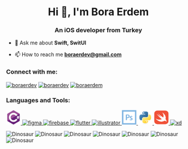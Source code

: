 <h1 align="center">Hi 👋, I'm Bora Erdem</h1>
<h3 align="center">An iOS developer from Turkey</h3>

- 💬 Ask me about **Swift, SwitUI**

- 📫 How to reach me **boraerdev@gmail.com**

<h3 align="left">Connect with me:</h3>
<p align="left">
<a href="https://twitter.com/boraerdev" target="blank"><img align="center" src="https://raw.githubusercontent.com/rahuldkjain/github-profile-readme-generator/master/src/images/icons/Social/twitter.svg" alt="boraerdev" height="30" width="40" /></a>
<a href="https://linkedin.com/in/boraerdev" target="blank"><img align="center" src="https://raw.githubusercontent.com/rahuldkjain/github-profile-readme-generator/master/src/images/icons/Social/linked-in-alt.svg" alt="boraerdev" height="30" width="40" /></a>
<a href="https://www.behance.net/boraerdem" target="blank"><img align="center" src="https://raw.githubusercontent.com/rahuldkjain/github-profile-readme-generator/master/src/images/icons/Social/behance.svg" alt="boraerdem" height="30" width="40" /></a>
</p>

<h3 align="left">Languages and Tools:</h3>
<p align="left"> <a href="https://www.w3schools.com/cs/" target="_blank" rel="noreferrer"> <img src="https://raw.githubusercontent.com/devicons/devicon/master/icons/csharp/csharp-original.svg" alt="csharp" width="40" height="40"/> </a> <a href="https://www.figma.com/" target="_blank" rel="noreferrer"> <img src="https://www.vectorlogo.zone/logos/figma/figma-icon.svg" alt="figma" width="40" height="40"/> </a> <a href="https://firebase.google.com/" target="_blank" rel="noreferrer"> <img src="https://www.vectorlogo.zone/logos/firebase/firebase-icon.svg" alt="firebase" width="40" height="40"/> </a> <a href="https://flutter.dev" target="_blank" rel="noreferrer"> <img src="https://www.vectorlogo.zone/logos/flutterio/flutterio-icon.svg" alt="flutter" width="40" height="40"/> </a> <a href="https://www.adobe.com/in/products/illustrator.html" target="_blank" rel="noreferrer"> <img src="https://www.vectorlogo.zone/logos/adobe_illustrator/adobe_illustrator-icon.svg" alt="illustrator" width="40" height="40"/> </a> <a href="https://www.photoshop.com/en" target="_blank" rel="noreferrer"> <img src="https://raw.githubusercontent.com/devicons/devicon/master/icons/photoshop/photoshop-line.svg" alt="photoshop" width="40" height="40"/> </a> <a href="https://www.python.org" target="_blank" rel="noreferrer"> <img src="https://raw.githubusercontent.com/devicons/devicon/master/icons/python/python-original.svg" alt="python" width="40" height="40"/> </a> <a href="https://developer.apple.com/swift/" target="_blank" rel="noreferrer"> <img src="https://raw.githubusercontent.com/devicons/devicon/master/icons/swift/swift-original.svg" alt="swift" width="40" height="40"/> </a> <a href="https://www.adobe.com/products/xd.html" target="_blank" rel="noreferrer"> <img src="https://cdn.worldvectorlogo.com/logos/adobe-xd.svg" alt="xd" width="40" height="40"/> </a> </p>
<img src="https://i.hizliresim.com/f0cn02o.png" width="200" alt="Dinosaur">
<img src="https://i.hizliresim.com/5qtj7v6.png" width="200" alt="Dinosaur">
<img src="https://i.hizliresim.com/smsbmnb.png" width="200" alt="Dinosaur">
<img src="https://i.hizliresim.com/7dgkizl.png" width="200" alt="Dinosaur">
<img src="https://i.hizliresim.com/l7p1my3.png" width="200" alt="Dinosaur">
<img src="https://i.hizliresim.com/5mlcg7w.png" width="200" alt="Dinosaur">
<img src="https://i.hizliresim.com/8rubr9l.png" width="200" alt="Dinosaur">
